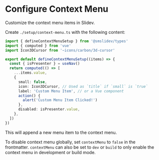 # Configure Context Menu

<Environment type="client" />

Customize the context menu items in Slidev.

Create `./setup/context-menu.ts` with the following content:

```ts
import { defineContextMenuSetup } from '@smslidev/types'
import { computed } from 'vue'
import Icon3DCursor from '~icons/carbon/3d-cursor'

export default defineContextMenuSetup((items) => {
  const { isPresenter } = useNav()
  return computed(() => [
    ...items.value,
    {
      small: false,
      icon: Icon3DCursor, // Used as `title` if `small` is `true`
      label: 'Custom Menu Item', // or a Vue component
      action() {
        alert('Custom Menu Item Clicked!')
      },
      disabled: isPresenter.value,
    },
  ])
})
```

This will append a new menu item to the context menu.

To disable context menu globally, set `contextMenu` to `false` in the frontmatter. `contextMenu` can also be set to `dev` or `build` to only enable the context menu in development or build mode.
